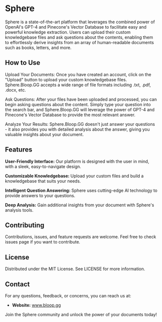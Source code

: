 # **Sphere**

Sphere is a state-of-the-art platform that leverages the combined power of OpenAI's GPT-4 and Pinecone's Vector Database to facilitate easy and powerful knowledge extraction. Users can upload their custom knowledgebase files and ask questions about the contents, enabling them to effortlessly derive insights from an array of human-readable documents such as books, letters, and more.

## **How to Use**

Upload Your Documents: Once you have created an account, click on the "Upload" button to upload your custom knowledgebase files. Sphere.Bloop.GG accepts a wide range of file formats including .txt, .pdf, .docx, etc.

Ask Questions: After your files have been uploaded and processed, you can begin asking questions about the content. Simply type your question into the search bar, and Sphere.Bloop.GG will leverage the power of GPT-4 and Pinecone's Vector Database to provide the most relevant answer.

Analyze Your Results: Sphere.Bloop.GG doesn't just answer your questions - it also provides you with detailed analysis about the answer, giving you valuable insights about your document.

## **Features**

**User-Friendly Interface:** Our platform is designed with the user in mind, with a sleek, easy-to-navigate design.

**Customizable Knowledgebase:** Upload your custom files and build a knowledgebase that suits your needs.

**Intelligent Question Answering:** Sphere uses cutting-edge AI technology to provide answers to your questions.

**Deep Analysis:** Gain additional insights from your document with Sphere's analysis tools.

## **Contributing**

Contributions, issues, and feature requests are welcome. Feel free to check issues page if you want to contribute.

## **License**

Distributed under the MIT License. See LICENSE for more information.

## **Contact**

For any questions, feedback, or concerns, you can reach us at:

- **Website:** www.bloop.gg

Join the Sphere community and unlock the power of your documents today!
